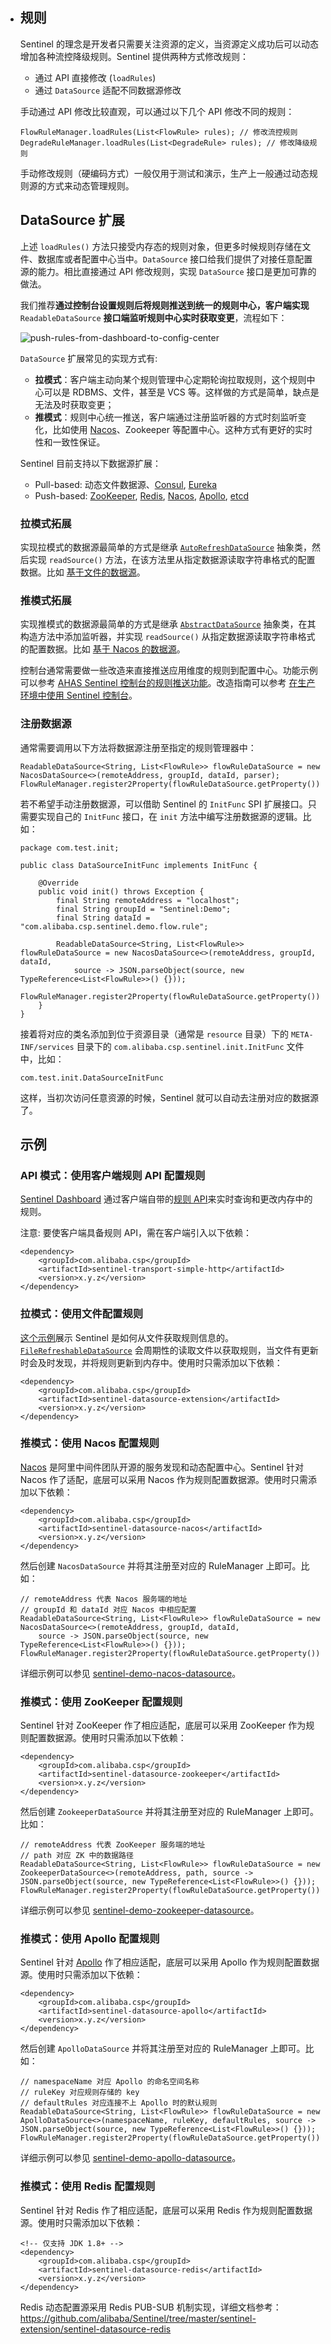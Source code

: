 - ## 规则

  Sentinel 的理念是开发者只需要关注资源的定义，当资源定义成功后可以动态增加各种流控降级规则。Sentinel 提供两种方式修改规则：

  - 通过 API 直接修改 (`loadRules`)
  - 通过 `DataSource` 适配不同数据源修改

  手动通过 API 修改比较直观，可以通过以下几个 API 修改不同的规则：

  ```
  FlowRuleManager.loadRules(List<FlowRule> rules); // 修改流控规则
  DegradeRuleManager.loadRules(List<DegradeRule> rules); // 修改降级规则
  ```

  手动修改规则（硬编码方式）一般仅用于测试和演示，生产上一般通过动态规则源的方式来动态管理规则。

  ## DataSource 扩展

  上述 `loadRules()` 方法只接受内存态的规则对象，但更多时候规则存储在文件、数据库或者配置中心当中。`DataSource` 接口给我们提供了对接任意配置源的能力。相比直接通过 API 修改规则，实现 `DataSource` 接口是更加可靠的做法。

  我们推荐**通过控制台设置规则后将规则推送到统一的规则中心，客户端实现** `ReadableDataSource` **接口端监听规则中心实时获取变更**，流程如下：

  ![push-rules-from-dashboard-to-config-center](assets/45406233-645e8380-b698-11e8-8199-0c917403238f.png)

  `DataSource` 扩展常见的实现方式有:

  - **拉模式**：客户端主动向某个规则管理中心定期轮询拉取规则，这个规则中心可以是 RDBMS、文件，甚至是 VCS 等。这样做的方式是简单，缺点是无法及时获取变更；
  - **推模式**：规则中心统一推送，客户端通过注册监听器的方式时刻监听变化，比如使用 [Nacos](https://github.com/alibaba/nacos)、Zookeeper 等配置中心。这种方式有更好的实时性和一致性保证。

  Sentinel 目前支持以下数据源扩展：

  - Pull-based: 动态文件数据源、[Consul](https://github.com/alibaba/Sentinel/tree/master/sentinel-extension/sentinel-datasource-consul), [Eureka](https://github.com/alibaba/Sentinel/tree/master/sentinel-extension/sentinel-datasource-eureka)
  - Push-based: [ZooKeeper](https://github.com/alibaba/Sentinel/tree/master/sentinel-extension/sentinel-datasource-zookeeper), [Redis](https://github.com/alibaba/Sentinel/tree/master/sentinel-extension/sentinel-datasource-redis), [Nacos](https://github.com/alibaba/Sentinel/tree/master/sentinel-extension/sentinel-datasource-nacos), [Apollo](https://github.com/alibaba/Sentinel/tree/master/sentinel-extension/sentinel-datasource-apollo), [etcd](https://github.com/alibaba/Sentinel/tree/master/sentinel-extension/sentinel-datasource-etcd)

  ### 拉模式拓展

  实现拉模式的数据源最简单的方式是继承 [`AutoRefreshDataSource`](https://github.com/alibaba/Sentinel/blob/master/sentinel-extension/sentinel-datasource-extension/src/main/java/com/alibaba/csp/sentinel/datasource/AutoRefreshDataSource.java) 抽象类，然后实现 `readSource()` 方法，在该方法里从指定数据源读取字符串格式的配置数据。比如 [基于文件的数据源](https://github.com/alibaba/Sentinel/blob/master/sentinel-demo/sentinel-demo-dynamic-file-rule/src/main/java/com/alibaba/csp/sentinel/demo/file/rule/FileDataSourceDemo.java)。

  ### 推模式拓展

  实现推模式的数据源最简单的方式是继承 [`AbstractDataSource`](https://github.com/alibaba/Sentinel/blob/master/sentinel-extension/sentinel-datasource-extension/src/main/java/com/alibaba/csp/sentinel/datasource/AbstractDataSource.java) 抽象类，在其构造方法中添加监听器，并实现 `readSource()` 从指定数据源读取字符串格式的配置数据。比如 [基于 Nacos 的数据源](https://github.com/alibaba/Sentinel/blob/master/sentinel-extension/sentinel-datasource-nacos/src/main/java/com/alibaba/csp/sentinel/datasource/nacos/NacosDataSource.java)。

  控制台通常需要做一些改造来直接推送应用维度的规则到配置中心。功能示例可以参考 [AHAS Sentinel 控制台的规则推送功能](https://github.com/alibaba/Sentinel/wiki/AHAS-Sentinel-控制台#44-规则管理)。改造指南可以参考 [在生产环境中使用 Sentinel 控制台](https://github.com/alibaba/Sentinel/wiki/在生产环境中使用-Sentinel)。

  ### 注册数据源

  通常需要调用以下方法将数据源注册至指定的规则管理器中：

  ```
  ReadableDataSource<String, List<FlowRule>> flowRuleDataSource = new NacosDataSource<>(remoteAddress, groupId, dataId, parser);
  FlowRuleManager.register2Property(flowRuleDataSource.getProperty());
  ```

  若不希望手动注册数据源，可以借助 Sentinel 的 `InitFunc` SPI 扩展接口。只需要实现自己的 `InitFunc` 接口，在 `init` 方法中编写注册数据源的逻辑。比如：

  ```
  package com.test.init;
  
  public class DataSourceInitFunc implements InitFunc {
  
      @Override
      public void init() throws Exception {
          final String remoteAddress = "localhost";
          final String groupId = "Sentinel:Demo";
          final String dataId = "com.alibaba.csp.sentinel.demo.flow.rule";
  
          ReadableDataSource<String, List<FlowRule>> flowRuleDataSource = new NacosDataSource<>(remoteAddress, groupId, dataId,
              source -> JSON.parseObject(source, new TypeReference<List<FlowRule>>() {}));
          FlowRuleManager.register2Property(flowRuleDataSource.getProperty());
      }
  }
  ```

  接着将对应的类名添加到位于资源目录（通常是 `resource` 目录）下的 `META-INF/services` 目录下的 `com.alibaba.csp.sentinel.init.InitFunc` 文件中，比如：

  ```
  com.test.init.DataSourceInitFunc
  ```

  这样，当初次访问任意资源的时候，Sentinel 就可以自动去注册对应的数据源了。

  ## 示例

  ### API 模式：使用客户端规则 API 配置规则

  [Sentinel Dashboard](https://github.com/alibaba/Sentinel/tree/master/sentinel-dashboard) 通过客户端自带的[规则 API](https://github.com/alibaba/Sentinel/wiki/如何使用#查询更改规则)来实时查询和更改内存中的规则。

  注意: 要使客户端具备规则 API，需在客户端引入以下依赖：

  ```
  <dependency>
      <groupId>com.alibaba.csp</groupId>
      <artifactId>sentinel-transport-simple-http</artifactId>
      <version>x.y.z</version>
  </dependency>
  ```

  ### 拉模式：使用文件配置规则

  [这个示例](https://github.com/alibaba/Sentinel/blob/master/sentinel-demo/sentinel-demo-dynamic-file-rule/src/main/java/com/alibaba/csp/sentinel/demo/file/rule/FileDataSourceDemo.java)展示 Sentinel 是如何从文件获取规则信息的。[`FileRefreshableDataSource`](https://github.com/alibaba/Sentinel/blob/master/sentinel-extension/sentinel-datasource-extension/src/main/java/com/alibaba/csp/sentinel/datasource/FileRefreshableDataSource.java) 会周期性的读取文件以获取规则，当文件有更新时会及时发现，并将规则更新到内存中。使用时只需添加以下依赖：

  ```
  <dependency>
      <groupId>com.alibaba.csp</groupId>
      <artifactId>sentinel-datasource-extension</artifactId>
      <version>x.y.z</version>
  </dependency>
  ```

  ### 推模式：使用 Nacos 配置规则

  [Nacos](https://github.com/alibaba/Nacos) 是阿里中间件团队开源的服务发现和动态配置中心。Sentinel 针对 Nacos 作了适配，底层可以采用 Nacos 作为规则配置数据源。使用时只需添加以下依赖：

  ```
  <dependency>
      <groupId>com.alibaba.csp</groupId>
      <artifactId>sentinel-datasource-nacos</artifactId>
      <version>x.y.z</version>
  </dependency>
  ```

  然后创建 `NacosDataSource` 并将其注册至对应的 RuleManager 上即可。比如：

  ```
  // remoteAddress 代表 Nacos 服务端的地址
  // groupId 和 dataId 对应 Nacos 中相应配置
  ReadableDataSource<String, List<FlowRule>> flowRuleDataSource = new NacosDataSource<>(remoteAddress, groupId, dataId,
      source -> JSON.parseObject(source, new TypeReference<List<FlowRule>>() {}));
  FlowRuleManager.register2Property(flowRuleDataSource.getProperty());
  ```

  详细示例可以参见 [sentinel-demo-nacos-datasource](https://github.com/alibaba/Sentinel/tree/master/sentinel-demo/sentinel-demo-nacos-datasource)。

  ### 推模式：使用 ZooKeeper 配置规则

  Sentinel 针对 ZooKeeper 作了相应适配，底层可以采用 ZooKeeper 作为规则配置数据源。使用时只需添加以下依赖：

  ```
  <dependency>
      <groupId>com.alibaba.csp</groupId>
      <artifactId>sentinel-datasource-zookeeper</artifactId>
      <version>x.y.z</version>
  </dependency>
  ```

  然后创建 `ZookeeperDataSource` 并将其注册至对应的 RuleManager 上即可。比如：

  ```
  // remoteAddress 代表 ZooKeeper 服务端的地址
  // path 对应 ZK 中的数据路径
  ReadableDataSource<String, List<FlowRule>> flowRuleDataSource = new ZookeeperDataSource<>(remoteAddress, path, source -> JSON.parseObject(source, new TypeReference<List<FlowRule>>() {}));
  FlowRuleManager.register2Property(flowRuleDataSource.getProperty());
  ```

  详细示例可以参见 [sentinel-demo-zookeeper-datasource](https://github.com/alibaba/Sentinel/tree/master/sentinel-demo/sentinel-demo-zookeeper-datasource)。

  ### 推模式：使用 Apollo 配置规则

  Sentinel 针对 [Apollo](https://github.com/ctripcorp/apollo) 作了相应适配，底层可以采用 Apollo 作为规则配置数据源。使用时只需添加以下依赖：

  ```
  <dependency>
      <groupId>com.alibaba.csp</groupId>
      <artifactId>sentinel-datasource-apollo</artifactId>
      <version>x.y.z</version>
  </dependency>
  ```

  然后创建 `ApolloDataSource` 并将其注册至对应的 RuleManager 上即可。比如：

  ```
  // namespaceName 对应 Apollo 的命名空间名称
  // ruleKey 对应规则存储的 key
  // defaultRules 对应连接不上 Apollo 时的默认规则
  ReadableDataSource<String, List<FlowRule>> flowRuleDataSource = new ApolloDataSource<>(namespaceName, ruleKey, defaultRules, source -> JSON.parseObject(source, new TypeReference<List<FlowRule>>() {}));
  FlowRuleManager.register2Property(flowRuleDataSource.getProperty());
  ```

  详细示例可以参见 [sentinel-demo-apollo-datasource](https://github.com/alibaba/Sentinel/tree/master/sentinel-demo/sentinel-demo-apollo-datasource)。

  ### 推模式：使用 Redis 配置规则

  Sentinel 针对 Redis 作了相应适配，底层可以采用 Redis 作为规则配置数据源。使用时只需添加以下依赖：

  ```
  <!-- 仅支持 JDK 1.8+ -->
  <dependency>
      <groupId>com.alibaba.csp</groupId>
      <artifactId>sentinel-datasource-redis</artifactId>
      <version>x.y.z</version>
  </dependency>
  ```

  Redis 动态配置源采用 Redis PUB-SUB 机制实现，详细文档参考：https://github.com/alibaba/Sentinel/tree/master/sentinel-extension/sentinel-datasource-redis